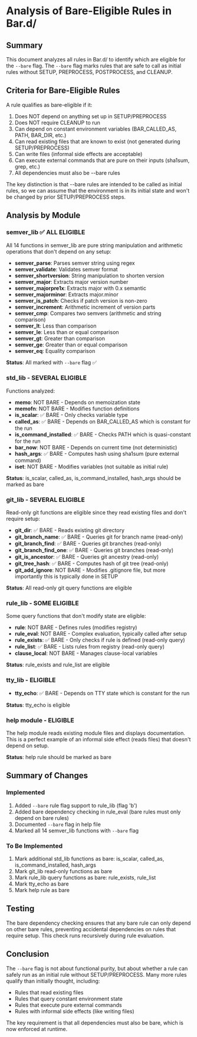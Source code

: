 # Analysis of Bare-Eligible Rules in Bar.d/

## Summary

This document analyzes all rules in Bar.d/ to identify which are eligible for the `--bare` flag. The `--bare` flag marks rules that are safe to call as initial rules without SETUP, PREPROCESS, POSTPROCESS, and CLEANUP.

## Criteria for Bare-Eligible Rules

A rule qualifies as bare-eligible if it:
1. Does NOT depend on anything set up in SETUP/PREPROCESS
2. Does NOT require CLEANUP to run
3. Can depend on constant environment variables (BAR_CALLED_AS, PATH, BAR_DIR, etc.)
4. Can read existing files that are known to exist (not generated during SETUP/PREPROCESS)
5. Can write files (informal side effects are acceptable)
6. Can execute external commands that are pure on their inputs (sha1sum, grep, etc.)
7. All dependencies must also be --bare rules

The key distinction is that --bare rules are intended to be called as initial rules, so we can assume that the environment is in its initial state and won't be changed by prior SETUP/PREPROCESS steps.

## Analysis by Module

### semver_lib ✅ ALL ELIGIBLE

All 14 functions in semver_lib are pure string manipulation and arithmetic operations that don't depend on any setup:

- **semver_parse**: Parses semver string using regex
- **semver_validate**: Validates semver format
- **semver_shortversion**: String manipulation to shorten version
- **semver_major**: Extracts major version number
- **semver_majorpre1x**: Extracts major with 0.x semantic
- **semver_majorminor**: Extracts major.minor
- **semver_is_patch**: Checks if patch version is non-zero
- **semver_increment**: Arithmetic increment of version parts
- **semver_cmp**: Compares two semvers (arithmetic and string comparison)
- **semver_lt**: Less than comparison
- **semver_le**: Less than or equal comparison
- **semver_gt**: Greater than comparison
- **semver_ge**: Greater than or equal comparison
- **semver_eq**: Equality comparison

**Status**: All marked with `--bare` flag ✅

### std_lib - SEVERAL ELIGIBLE

Functions analyzed:
- **memo**: NOT BARE - Depends on memoization state
- **memofn**: NOT BARE - Modifies function definitions
- **is_scalar**: ✅ BARE - Only checks variable type
- **called_as**: ✅ BARE - Depends on BAR_CALLED_AS which is constant for the run
- **is_command_installed**: ✅ BARE - Checks PATH which is quasi-constant for the run
- **bar_now**: NOT BARE - Depends on current time (not deterministic)
- **hash_args**: ✅ BARE - Computes hash using sha1sum (pure external command)
- **iset**: NOT BARE - Modifies variables (not suitable as initial rule)

**Status**: is_scalar, called_as, is_command_installed, hash_args should be marked as bare

### git_lib - SEVERAL ELIGIBLE

Read-only git functions are eligible since they read existing files and don't require setup:
- **git_dir**: ✅ BARE - Reads existing git directory
- **git_branch_name**: ✅ BARE - Queries git for branch name (read-only)
- **git_branch_find**: ✅ BARE - Queries git branches (read-only)
- **git_branch_find_one**: ✅ BARE - Queries git branches (read-only)
- **git_is_ancestor**: ✅ BARE - Queries git ancestry (read-only)
- **git_tree_hash**: ✅ BARE - Computes hash of git tree (read-only)
- **git_add_ignore**: NOT BARE - Modifies .gitignore file, but more importantly this is typically done in SETUP

**Status**: All read-only git query functions are eligible

### rule_lib - SOME ELIGIBLE

Some query functions that don't modify state are eligible:
- **rule**: NOT BARE - Defines rules (modifies registry)
- **rule_eval**: NOT BARE - Complex evaluation, typically called after setup
- **rule_exists**: ✅ BARE - Only checks if rule is defined (read-only query)
- **rule_list**: ✅ BARE - Lists rules from registry (read-only query)
- **clause_local**: NOT BARE - Manages clause-local variables

**Status**: rule_exists and rule_list are eligible

### tty_lib - ELIGIBLE

- **tty_echo**: ✅ BARE - Depends on TTY state which is constant for the run

**Status**: tty_echo is eligible

### help module - ELIGIBLE

The help module reads existing module files and displays documentation. This is a perfect example of an informal side effect (reads files) that doesn't depend on setup.

**Status**: help rule should be marked as bare

## Summary of Changes

### Implemented
1. Added `--bare` rule flag support to rule_lib (flag 'b')
2. Added bare dependency checking in rule_eval (bare rules must only depend on bare rules)
3. Documented `--bare` flag in help file
4. Marked all 14 semver_lib functions with `--bare` flag

### To Be Implemented
1. Mark additional std_lib functions as bare: is_scalar, called_as, is_command_installed, hash_args
2. Mark git_lib read-only functions as bare
3. Mark rule_lib query functions as bare: rule_exists, rule_list
4. Mark tty_echo as bare
5. Mark help rule as bare

## Testing

The bare dependency checking ensures that any bare rule can only depend on other bare rules, preventing accidental dependencies on rules that require setup. This check runs recursively during rule evaluation.

## Conclusion

The `--bare` flag is not about functional purity, but about whether a rule can safely run as an initial rule without SETUP/PREPROCESS. Many more rules qualify than initially thought, including:
- Rules that read existing files
- Rules that query constant environment state
- Rules that execute pure external commands
- Rules with informal side effects (like writing files)

The key requirement is that all dependencies must also be bare, which is now enforced at runtime.
